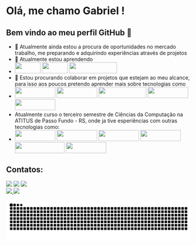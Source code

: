 # Olá, me chamo Gabriel ! 
## Bem vindo ao meu perfil GitHub 👋

- 🔭 Atualmente ainda estou a procura de oportunidades no mercado trabalho, me preparando e adquirindo experiências através de projetos
- 🌱 Atualmente estou aprendendo
- <img loading="lazy" src="https://img.shields.io/badge/HTML-239120?style=for-the-badge&logo=html5&logoColor=white" width="70" height="30"/> <img loading="lazy" src="https://img.shields.io/badge/CSS-239120?&style=for-the-badge&logo=css3&logoColor=white" width="70" height="30"/> <img loading="lazy" src="https://img.shields.io/badge/JavaScript-F7DF1E?style=for-the-badge&logo=javascript&logoColor=black" width="130" height="30"/>
- 👯 Estou procurando colaborar em projetos que estejam ao meu alcance, para isso aos poucos pretendo aprender mais sobre tecnologias como
- <img loading="lazy" src="https://img.shields.io/badge/Node.js-43853D?style=for-the-badge&logo=node.js&logoColor=white" width="110" height="30"/> <img loading="lazy" src="https://img.shields.io/badge/Angular-DD0031?style=for-the-badge&logo=angular&logoColor=white" width="110" height="30"/> <img loading="lazy" src="https://img.shields.io/badge/Tailwind_CSS-38B2AC?style=for-the-badge&logo=tailwind-css&logoColor=white" width="130" height="30"/> <img loading="lazy" src="https://img.shields.io/badge/Vue.js-35495E?style=for-the-badge&logo=vue.js&logoColor=4FC08D" width="110" height="30"/> <img loading="lazy" src="https://img.shields.io/badge/Flutter-02569B?style=for-the-badge&logo=flutter&logoColor=white" width="110" height="30"/>
- Atualmente curso o terceiro semestre de Ciências da Computação na ATITUS de Passo Fundo - RS, onde ja tive esperiências com outras tecnologias como:
- <img loading="lazy" src="https://img.shields.io/badge/Python-3776AB?style=for-the-badge&logo=python&logoColor=white" width="110" height="30"/> <img loading="lazy" src="https://img.shields.io/badge/Java-ED8B00?style=for-the-badge&logo=openjdk&logoColor=white" width="110" height="30"/>  <img loading="lazy" src="https://img.shields.io/badge/React-20232A?style=for-the-badge&logo=react&logoColor=61DAFB" width="110" height="30"/> <img loading="lazy" src="https://img.shields.io/badge/Spring-6DB33F?style=for-the-badge&logo=spring&logoColor=white" width="110" height="30"/> <img loading="lazy" src="https://img.shields.io/badge/PostgreSQL-316192?style=for-the-badge&logo=postgresql&logoColor=white" width="135" height="30"/> <img loading="lazy" src="https://img.shields.io/badge/Figma-F24E1E?style=for-the-badge&logo=figma&logoColor=white" width="110" height="30"/>

## Contatos:

<div>
<a href="https://www.instagram.com/gabrielhanel/" target="_blank"><img loading="lazy" src="https://img.shields.io/badge/-Instagram-%23E4405F?style=for-the-badge&logo=instagram&logoColor=white" target="_blank"></a>
<a href = "mailto:ghanel527@gmail.com"><img loading="lazy" src="https://img.shields.io/badge/Gmail-D14836?style=for-the-badge&logo=gmail&logoColor=white" target="_blank"></a>
<a href="https://br.linkedin.com/in/gabriel-hanel" target="_blank"><img loading="lazy" src="https://img.shields.io/badge/-LinkedIn-%230077B5?style=for-the-badge&logo=linkedin&logoColor=white" target="_blank"></a>   
</div>

<div>
<a href="https://github.com/gabrielhanel">
<img loading="lazy" height="180em" src="https://github-readme-stats.vercel.app/api/top-langs/?username=gabrielhanel&layout=compact&langs_count=7&theme=dracula"/>
<img loading="lazy" height="180em" src="https://github-readme-stats.vercel.app/api?username=gabrielhanel&show_icons=true&theme=dracula&include_all_commits=true&count_private=true"/>
</div>

![Snake animation](https://github.com/gabrielhanel/gabrielhanel/blob/output/github-contribution-grid-snake.svg)
